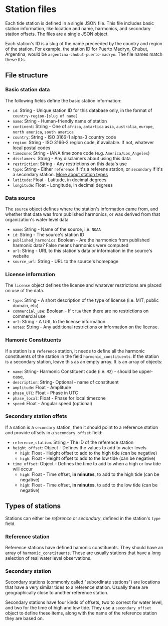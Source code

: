 # Station files

Each tide station is defined in a single JSON file. This file includes basic station information, like location and name, harmonics, and secondary station offsets. The files are a single JSON object.

Each station's ID is a slug of the name preceeded by the country and region of the station. For example, the station ID for Puerto Madryn, Chubut, Argentina, would be `argentina-chubut-puerto-madryn`. The file names match these IDs.

## File structure

### Basic station data

The following fields define the basic station information:

- `id`: String - Unique station ID for this database only, in the format of `country-region-[slug of name]`
- `name`: String - Human-friendly name of station
- `continent`: String - One of `africa`, `antartica` `asia`, `australia`, `europe`, `north america`, `south america`
- `country`: String - ISO 3166-1 alpha-3 country code
- `region`: String - ISO 3166-2 region code, if available. If not, whatever local postal codes
- `timezone`: String - IANA time zone code (e.g. `America/Los_Angeles`)
- `disclamers`: String - Any disclamers about using this data
- `restriction`: String - Any restrictions on this data's use
- `type`: String - Either `reference` if it's a referene station, or `secondary` if it's a secondary station. [More about station types](#station-types)
- `latitude`: Float - Latitude, in decimal degrees
- `longitude`: Float - Longitude, in decimal degrees

### Data source

The `source` object defines where the station's information came from, and whether that data was from published harmonics, or was derived from that organization's water level data

- `name`: String - Name of the source, i.e. `NOAA`
- `id`: String - The source's station ID
- `published_harmonics`: Boolean - Are the harmonics from published harmonic data? False means harmonics were computed
- `url`: String - URL to this station's data or information in the source's website
- `source_url`: String - URL to the source's homepage

### License information

The `license` object defines the license and whatever restrictions are placed on use of the data.

- `type`: String - A short description of the type of license (i.e. MIT, public domain, etc)
- `commercial_use`: Boolean - If `true` then there are no restrictions on commercial use
- `url`: String - A URL to the license information
- `notes`: String - Any additional restrictions or information on the license.

### Hamonic Constituents

If a station is a `reference` station, it needs to define all the harmonic constituents of the station in the field `harmonic_constituents`. If the station is a secondary station, leave this as an empty array. It is an array of objects:

- `name`: String- Harmonic Constituent code (i.e. `M2`) - should be upper-case,
- `description`: String- Optional - name of constituent
- `amplitude`: Float - Amplitude
- `phase_UTC`: Float - Phase in UTC
- `phase_local`: Float - Phase for local timezone
- `speed`: Float - Angular speed (optional)

### Secondary station offets

If a sation is a `secondary` station, then it should point to a reference station and provide offsets in a `secondary_offset` field:

- `reference_station`: String - The ID of the reference station
- `height_offset`: Object - Defines the values to add to water levels
  - `high`: Float - Height offset to add to the high tide (can be negative)
  - `high`: Float - Height offset to add to the low tide (can be negative)
- `time_offset`: Object - Defines the time to add to when a high or low tide will occur
  - `high`: Float - Time offset, **in minutes**, to add to the high tide (can be negative)
  - `high`: Float - Time offset, **in minutes**, to add to the low tide (can be negative)

## <a name="station-types"/>Types of stations

Stations can either be _reference_ or _secondary_, defined in the station's `type` field.

### Reference station

Reference stations have defined hamonic constituents. They should have an array of `harmonic_constituents`. These are usually stations that have a long selection of real water level observations.

### Secondary station

Secondary stations (commonly called "subordinate stations") are locations that have a very similar tides to a reference station. Usually these are geographically close to another reference station.

Secondary stations have four kinds of offsets, two to correct for water level, and two for the time of high and low tide. They use a `secondary_offset` object to define these items, along with the name of the reference station they are based on.
